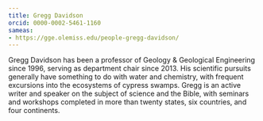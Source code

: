 ```yaml
---
title: Gregg Davidson
orcid: 0000-0002-5461-1160
sameas: 
- https://gge.olemiss.edu/people-gregg-davidson/
---
```

Gregg Davidson has been a professor of Geology & Geological Engineering since 1996, serving as department chair since 2013. His scientific pursuits generally have something to do with water and chemistry, with frequent excursions into the ecosystems of cypress swamps. Gregg is an active writer and speaker on the subject of science and the Bible, with seminars and workshops completed in more than twenty states, six countries, and four continents.
